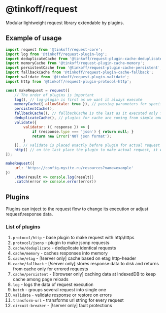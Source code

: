 # @tinkoff/request
Modular lightweight request library extendable by plugins.

## Example of usage
```javascript
import request from '@tinkoff/request-core';
import log from '@tinkoff/request-plugin-log';
import deduplicateCache from '@tinkoff/request-plugin-cache-deduplicate';
import memoryCache from '@tinkoff/request-plugin-cache-memory';
import persistentCache from '@tinkoff/request-plugin-cache-persistent';
import fallbackCache from '@tinkoff/request-plugin-cache-fallback';
import validate from '@tinkoff/request-plugin-validate';
import http from '@tinkoff/request-plugin-protocol-http';

const makeRequest = request([
    // The order of plugins is important
    log(), // log-plugin is first as we want it always execute
    memoryCache({ allowStale: true }), // passing parameters for specific plugin, see plugin docs
    persistentCache(),
    fallbackCache(), // fallbackCache is the last as it executed only for errored requests
    deduplicateCache(), // plugins for cache are coming from simple one to complex as if simple cache has cached value - it will be returned and the others plugins won't be called
    validate({
        validator: ({ response }) => {
            if (response.type === 'json') { return null; }
            return new Error('NOT json format');
        }
    }), // validate is placed exactly before plugin for actual request since there is no point to validate values from caches
    http() // on the last place the plugin to make actual request, it will be executed only if no plugin before changed the flow of request
]);

makeRequest({
    url: 'https://config.mysite.ru/resources?name=example'
})
    .then(result => console.log(result))
    .catch(error => console.error(error))
```

## Plugins
Plugins can inject to the request flow to change its execution or adjust request\response data.

### List of plugins
1. `protocol/http` - base plugin to make request with http\https
1. `protocol/jsonp` - plugin to make jsonp requests
1. `cache/deduplicate` - deduplicate identical requests
1. `cache/memory` - caches responses into memory
1. `cache/etag` - [!server only] cache based on etag http-header
1. `cache/fallback` - [!server only] stores response data to disk and returns from cache only for errored requests
1. `cache/persistent` - [!browser only] caching data at IndexedDB to keep cache among page reloads
1. `log` - logs the data of request execution
1. `batch` - groups several request into single one
1. `validate` - validate response or restore on errors
1. `transform-url` - transforms url string for every request
1. `circuit-breaker` - [!server only] fault protections
